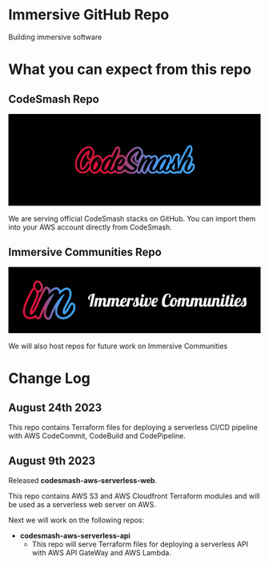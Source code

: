 # Immersive GitHub Repo

Building immersive software

# What you can expect from this repo

## CodeSmash Repo

![CodeSmash](https://github.com/immmersive/immmersive/blob/main/CodeSmash.jpg)

We are serving official CodeSmash stacks on GitHub. You can import them into your AWS account directly from CodeSmash.

## Immersive Communities Repo

![CodeSmash](https://github.com/immmersive/immmersive/blob/main/BPL.png)

We will also host repos for future work on Immersive Communities

# Change Log

## August 24th 2023

This repo contains Terraform files for deploying a serverless CI/CD pipeline with AWS CodeCommit, CodeBuild and CodePipeline.

## August 9th 2023

Released **codesmash-aws-serverless-web**. 

This repo contains AWS S3 and AWS Cloudfront Terraform modules and will be used as a serverless web server on AWS.

Next we will work on the following repos:

- **codesmash-aws-serverless-api**
  - This repo will serve Terraform files for deploying a serverless API with AWS API GateWay and AWS Lambda. 

